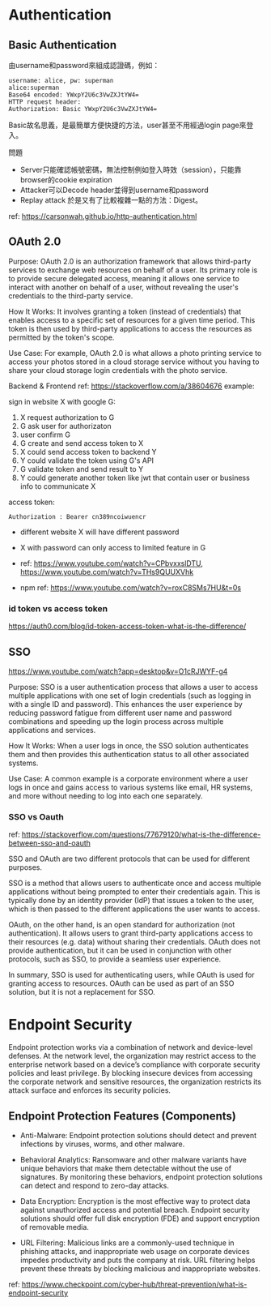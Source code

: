 # Authentication

## Basic Authentication
由username和password來組成認證碼，例如：
```
username: alice, pw: superman
alice:superman
Base64 encoded: YWxpY2U6c3VwZXJtYW4=
HTTP request header:
Authorization: Basic YWxpY2U6c3VwZXJtYW4=
```

Basic故名思義，是最簡單方便快捷的方法，user甚至不用經過login page來登入。

問題
- Server只能確認帳號密碼，無法控制例如登入時效（session），只能靠browser的cookie expiration
- Attacker可以Decode header並得到username和password
- Replay attack
於是又有了比較複雜一點的方法：Digest。


ref: https://carsonwah.github.io/http-authentication.html

## OAuth 2.0

Purpose: OAuth 2.0 is an authorization framework that allows third-party services to exchange web resources on behalf of a user. Its primary role is to provide secure delegated access, meaning it allows one service to interact with another on behalf of a user, without revealing the user's credentials to the third-party service.

How It Works: It involves granting a token (instead of credentials) that enables access to a specific set of resources for a given time period. This token is then used by third-party applications to access the resources as permitted by the token's scope.

Use Case: For example, OAuth 2.0 is what allows a photo printing service to access your photos stored in a cloud storage service without you having to share your cloud storage login credentials with the photo service.

Backend & Frontend ref: https://stackoverflow.com/a/38604676
example: 

sign in website X with google G:
1. X request authorization to G
2. G ask user for authorizaton
3. user confirm G
4. G create and send access token to X
5. X could send access token to backend Y 
6. Y could validate the token using G's API
7. G validate token and send result to Y
8. Y could generate another token like jwt that contain user or business info to communicate X
 
access token:
```
Authorization : Bearer cn389ncoiwuencr
```

- different website X will have different password
- X with password can only access to limited feature in G

- ref: https://www.youtube.com/watch?v=CPbvxxslDTU, https://www.youtube.com/watch?v=THs9QUUXVhk
- npm ref: https://www.youtube.com/watch?v=roxC8SMs7HU&t=0s

### id token vs access token
https://auth0.com/blog/id-token-access-token-what-is-the-difference/

## SSO
https://www.youtube.com/watch?app=desktop&v=O1cRJWYF-g4

Purpose: SSO is a user authentication process that allows a user to access multiple applications with one set of login credentials (such as logging in with a single ID and password). This enhances the user experience by reducing password fatigue from different user name and password combinations and speeding up the login process across multiple applications and services.

How It Works: When a user logs in once, the SSO solution authenticates them and then provides this authentication status to all other associated systems.

Use Case: A common example is a corporate environment where a user logs in once and gains access to various systems like email, HR systems, and more without needing to log into each one separately.

### SSO vs Oauth

ref: https://stackoverflow.com/questions/77679120/what-is-the-difference-between-sso-and-oauth

SSO and OAuth are two different protocols that can be used for different purposes.

SSO is a method that allows users to authenticate once and access multiple applications without being prompted to enter their credentials again. This is typically done by an identity provider (IdP) that issues a token to the user, which is then passed to the different applications the user wants to access.

OAuth, on the other hand, is an open standard for authorization (not authentication). It allows users to grant third-party applications access to their resources (e.g. data) without sharing their credentials. OAuth does not provide authentication, but it can be used in conjunction with other protocols, such as SSO, to provide a seamless user experience.

In summary, SSO is used for authenticating users, while OAuth is used for granting access to resources. OAuth can be used as part of an SSO solution, but it is not a replacement for SSO.

# Endpoint Security

Endpoint protection works via a combination of network and device-level defenses. At the network level, the organization may restrict access to the enterprise network based on a device’s compliance with corporate security policies and least privilege. By blocking insecure devices from accessing the corporate network and sensitive resources, the organization restricts its attack surface and enforces its security policies.

## Endpoint Protection Features (Components)
- Anti-Malware: Endpoint protection solutions should detect and prevent infections by viruses, worms, and other malware.

- Behavioral Analytics: Ransomware and other malware variants have unique behaviors that make them detectable without the use of signatures. By monitoring these behaviors, endpoint protection solutions can detect and respond to zero-day attacks.

- Data Encryption: Encryption is the most effective way to protect data against unauthorized access and potential breach. Endpoint security solutions should offer full disk encryption (FDE) and support encryption of removable media.

- URL Filtering: Malicious links are a commonly-used technique in phishing attacks, and inappropriate web usage on corporate devices impedes productivity and puts the company at risk. URL filtering helps prevent these threats by blocking malicious and inappropriate websites.

ref: https://www.checkpoint.com/cyber-hub/threat-prevention/what-is-endpoint-security
